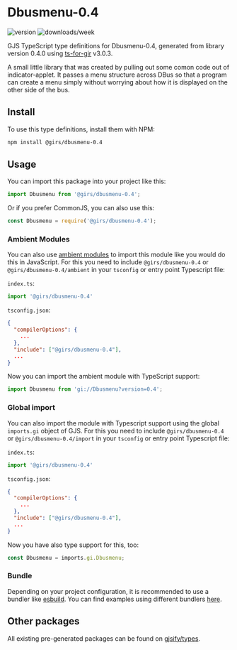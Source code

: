 
# Dbusmenu-0.4

![version](https://img.shields.io/npm/v/@girs/dbusmenu-0.4)
![downloads/week](https://img.shields.io/npm/dw/@girs/dbusmenu-0.4)


GJS TypeScript type definitions for Dbusmenu-0.4, generated from library version 0.4.0 using [ts-for-gir](https://github.com/gjsify/ts-for-gir) v3.0.3.

A small little library that was created by pulling out some comon code out of indicator-applet. It passes a menu structure across DBus so that a program can create a menu simply without worrying about how it is displayed on the other side of the bus.

## Install

To use this type definitions, install them with NPM:
```bash
npm install @girs/dbusmenu-0.4
```

## Usage

You can import this package into your project like this:
```ts
import Dbusmenu from '@girs/dbusmenu-0.4';
```

Or if you prefer CommonJS, you can also use this:
```ts
const Dbusmenu = require('@girs/dbusmenu-0.4');
```

### Ambient Modules

You can also use [ambient modules](https://github.com/gjsify/ts-for-gir/tree/main/packages/cli#ambient-modules) to import this module like you would do this in JavaScript.
For this you need to include `@girs/dbusmenu-0.4` or `@girs/dbusmenu-0.4/ambient` in your `tsconfig` or entry point Typescript file:

`index.ts`:
```ts
import '@girs/dbusmenu-0.4'
```

`tsconfig.json`:
```json
{
  "compilerOptions": {
    ...
  },
  "include": ["@girs/dbusmenu-0.4"],
  ...
}
```

Now you can import the ambient module with TypeScript support: 

```ts
import Dbusmenu from 'gi://Dbusmenu?version=0.4';
```

### Global import

You can also import the module with Typescript support using the global `imports.gi` object of GJS.
For this you need to include `@girs/dbusmenu-0.4` or `@girs/dbusmenu-0.4/import` in your `tsconfig` or entry point Typescript file:

`index.ts`:
```ts
import '@girs/dbusmenu-0.4'
```

`tsconfig.json`:
```json
{
  "compilerOptions": {
    ...
  },
  "include": ["@girs/dbusmenu-0.4"],
  ...
}
```

Now you have also type support for this, too:

```ts
const Dbusmenu = imports.gi.Dbusmenu;
```

### Bundle

Depending on your project configuration, it is recommended to use a bundler like [esbuild](https://esbuild.github.io/). You can find examples using different bundlers [here](https://github.com/gjsify/ts-for-gir/tree/main/examples).

## Other packages

All existing pre-generated packages can be found on [gjsify/types](https://github.com/gjsify/types).

